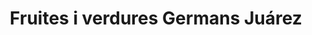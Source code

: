 ---
title: "Fruites i verdures Germans Juárez"
url: /lhospitalet-de-llobregat/fruites-i-verdures-germans-juarez/
shop: frutería
---